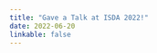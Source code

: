 ```yaml
---
title: "Gave a Talk at ISDA 2022!"
date: 2022-06-20
linkable: false
---
```

<!-- Your news content here... -->